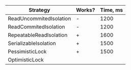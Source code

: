 | Strategy                | Works? | Time, ms |
|-------------------------|--------|----------|
| ReadUncommitedIsolation | -      | 1200     |
| ReadCommitedIsolation   | -      | 1200     |
| RepeatableReadIsolation | +      | 1600     |
| SerializableIsolation   | +      | 1500     |
| PessimisticLock         | +      | 1500     |
| OptimisticLock          |        |          |
